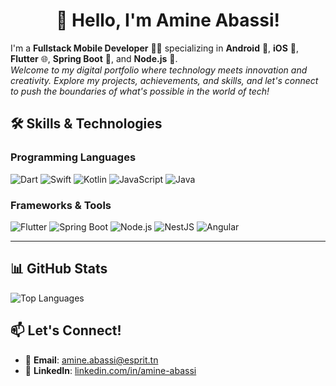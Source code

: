 <h1 align="center">👋 Hello, I'm Amine Abassi!</h1>

I'm a **Fullstack Mobile Developer** 👨‍💻 specializing in **Android** 📱, **iOS** 📱, **Flutter** 🌐, **Spring Boot** 🚀, and **Node.js** 🌟.  
*Welcome to my digital portfolio where technology meets innovation and creativity. Explore my projects, achievements, and skills, and let's connect to push the boundaries of what's possible in the world of tech!*

## 🛠️ Skills & Technologies

### **Programming Languages**
![Dart](https://img.shields.io/badge/-Dart-0175C2?style=for-the-badge&logo=dart&logoColor=white)
![Swift](https://img.shields.io/badge/-Swift-FA7343?style=for-the-badge&logo=swift&logoColor=white)
![Kotlin](https://img.shields.io/badge/-Kotlin-0095D5?style=for-the-badge&logo=kotlin&logoColor=white)
![JavaScript](https://img.shields.io/badge/-JavaScript-F7DF1E?style=for-the-badge&logo=javascript&logoColor=black)
![Java](https://img.shields.io/badge/-Java-007396?style=for-the-badge&logo=java&logoColor=white)

### **Frameworks & Tools**
![Flutter](https://img.shields.io/badge/-Flutter-02569B?style=for-the-badge&logo=flutter&logoColor=white)
![Spring Boot](https://img.shields.io/badge/-Spring%20Boot-6DB33F?style=for-the-badge&logo=spring-boot&logoColor=white)
![Node.js](https://img.shields.io/badge/-Node.js-339933?style=for-the-badge&logo=node.js&logoColor=white)
![NestJS](https://img.shields.io/badge/-NestJS-E0234E?style=for-the-badge&logo=nestjs&logoColor=white)
![Angular](https://img.shields.io/badge/-Angular-DD0031?style=for-the-badge&logo=angular&logoColor=white)


---

## 📊 GitHub Stats

![Top Languages](https://github-readme-stats.vercel.app/api/top-langs/?username=AmineAbassi&layout=compact&theme=tokyonight)

## 📫 Let's Connect!
- 📧 **Email**: [amine.abassi@esprit.tn](mailto:amine.abassi@esprit.tn)
- 💼 **LinkedIn**: [linkedin.com/in/amine-abassi](https://linkedin.com/in/amine-abassi)

